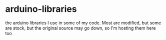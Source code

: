 arduino-libraries
=================

the arduino libraries I use in some of my code.  Most are modified, but some are stock, but the original source may go down, so I'm hosting them here too
